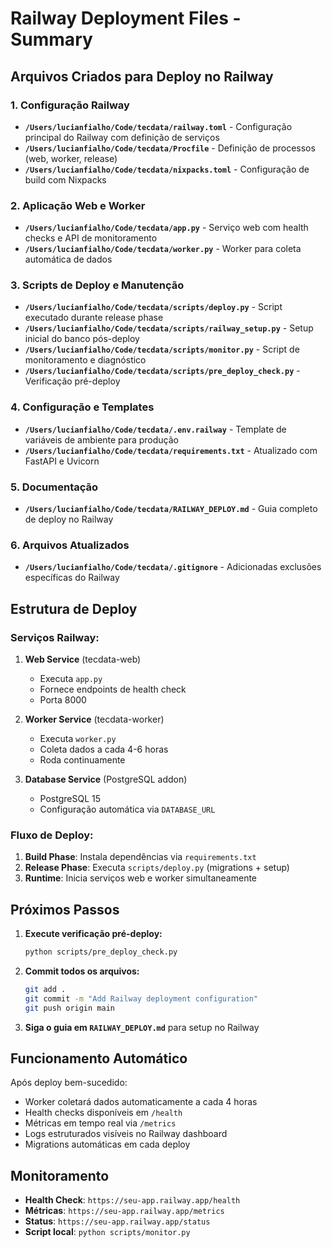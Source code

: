 # Railway Deployment Files - Summary

## Arquivos Criados para Deploy no Railway

### 1. Configuração Railway
- **`/Users/lucianfialho/Code/tecdata/railway.toml`** - Configuração principal do Railway com definição de serviços
- **`/Users/lucianfialho/Code/tecdata/Procfile`** - Definição de processos (web, worker, release)
- **`/Users/lucianfialho/Code/tecdata/nixpacks.toml`** - Configuração de build com Nixpacks

### 2. Aplicação Web e Worker
- **`/Users/lucianfialho/Code/tecdata/app.py`** - Serviço web com health checks e API de monitoramento
- **`/Users/lucianfialho/Code/tecdata/worker.py`** - Worker para coleta automática de dados

### 3. Scripts de Deploy e Manutenção
- **`/Users/lucianfialho/Code/tecdata/scripts/deploy.py`** - Script executado durante release phase
- **`/Users/lucianfialho/Code/tecdata/scripts/railway_setup.py`** - Setup inicial do banco pós-deploy
- **`/Users/lucianfialho/Code/tecdata/scripts/monitor.py`** - Script de monitoramento e diagnóstico
- **`/Users/lucianfialho/Code/tecdata/scripts/pre_deploy_check.py`** - Verificação pré-deploy

### 4. Configuração e Templates
- **`/Users/lucianfialho/Code/tecdata/.env.railway`** - Template de variáveis de ambiente para produção
- **`/Users/lucianfialho/Code/tecdata/requirements.txt`** - Atualizado com FastAPI e Uvicorn

### 5. Documentação
- **`/Users/lucianfialho/Code/tecdata/RAILWAY_DEPLOY.md`** - Guia completo de deploy no Railway

### 6. Arquivos Atualizados
- **`/Users/lucianfialho/Code/tecdata/.gitignore`** - Adicionadas exclusões específicas do Railway

## Estrutura de Deploy

### Serviços Railway:
1. **Web Service** (tecdata-web)
   - Executa `app.py`
   - Fornece endpoints de health check
   - Porta 8000

2. **Worker Service** (tecdata-worker)
   - Executa `worker.py` 
   - Coleta dados a cada 4-6 horas
   - Roda continuamente

3. **Database Service** (PostgreSQL addon)
   - PostgreSQL 15
   - Configuração automática via `DATABASE_URL`

### Fluxo de Deploy:
1. **Build Phase**: Instala dependências via `requirements.txt`
2. **Release Phase**: Executa `scripts/deploy.py` (migrations + setup)
3. **Runtime**: Inicia serviços web e worker simultaneamente

## Próximos Passos

1. **Execute verificação pré-deploy:**
   ```bash
   python scripts/pre_deploy_check.py
   ```

2. **Commit todos os arquivos:**
   ```bash
   git add .
   git commit -m "Add Railway deployment configuration"
   git push origin main
   ```

3. **Siga o guia em `RAILWAY_DEPLOY.md`** para setup no Railway

## Funcionamento Automático

Após deploy bem-sucedido:
- Worker coletará dados automaticamente a cada 4 horas
- Health checks disponíveis em `/health`
- Métricas em tempo real via `/metrics`
- Logs estruturados visíveis no Railway dashboard
- Migrations automáticas em cada deploy

## Monitoramento

- **Health Check**: `https://seu-app.railway.app/health`
- **Métricas**: `https://seu-app.railway.app/metrics` 
- **Status**: `https://seu-app.railway.app/status`
- **Script local**: `python scripts/monitor.py`